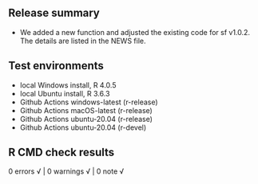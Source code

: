 ## Release summary

- We added a new function and adjusted the existing code for sf v1.0.2. The details are listed in the NEWS file. 

## Test environments

- local Windows install, R 4.0.5
- local Ubuntu install, R 3.6.3
- Github Actions windows-latest (r-release)
- Github Actions macOS-latest (r-release)
- Github Actions ubuntu-20.04 (r-release)
- Github Actions ubuntu-20.04 (r-devel)

## R CMD check results

0 errors √ | 0 warnings √ | 0 note √
